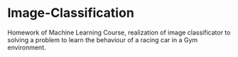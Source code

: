 # Image-Classification
Homework of Machine Learning Course, realization of image classificator to solving a problem to learn the behaviour of a racing car in a Gym environment.
